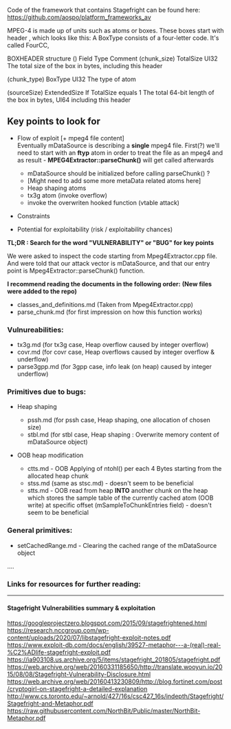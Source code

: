 Code of the framework that contains Stagefright can be found here:
https://github.com/aospo/platform_frameworks_av

MPEG-4 is made up of units such as atoms or boxes. These boxes start with header , which looks like this: A BoxType consists of a four-letter code. It's called FourCC,

BOXHEADER structure ()
Field           Type                    Comment
(chunk_size)
TotalSize       UI32                    The total size of the box in bytes, including this header

(chunk_type)
BoxType         UI32                    The type of atom

(sourceSize)
ExtendedSize    If TotalSize equals 1   The total 64-bit length of the box in bytes,
                UI64                    including this header

## Key points to look for

- Flow of exploit [+ mpeg4 file content]  
  Eventually mDataSource is describing a **single** mpeg4 file.
  First(?) we'll need to start with an **ftyp** atom in order to treat the file as an mpeg4 and as result - **MPEG4Extractor::parseChunk()** will get called afterwards
  - mDataSource should be initialized before calling parseChunk() ?
  - [Might need to add some more metaData related atoms here]
  - Heap shaping atoms
  - tx3g atom (invoke overflow)
  - invoke the overwriten hooked function (vtable attack)
  
- Constraints 
- Potential for exploitability (risk / exploitability chances)


**TL;DR : Search for the word "VULNERABILITY" or "BUG" for key points**

We were asked to inspect the code starting from  Mpeg4Extractor.cpp file.
And were told that our attack vector is mDataSource,
and that our entry point is Mpeg4Extractor::parseChunk() function.

**I recommend reading the documents in the following order:**
**(New files were added to the repo)**

- classes_and_definitions.md (Taken from Mpeg4Extractor.cpp)
- parse_chunk.md (for first impression on how this function works)

### Vulnureabilities:
- tx3g.md (for tx3g case, Heap overflow caused by integer overflow)
- covr.md (for covr case, Heap overflows caused by integer overflow & underflow)
- parse3gpp.md (for 3gpp case, info leak (on heap) caused by integer underflow)
  
### Primitives due to bugs:
- Heap shaping 
  - pssh.md (for pssh case, Heap shaping, one allocation of chosen size)
  - stbl.md (for stbl case, Heap shaping : Overwrite memory content of mDataSource object)

- OOB heap modification
  - ctts.md - OOB Applying of ntohl() per each 4 Bytes starting from the allocated heap chunk 
  - stss.md (same as stsc.md) - doesn't seem to be beneficial
  - stts.md - OOB read from heap **INTO** another chunk on the heap which stores the sample table of the currently cached atom (OOB write) at specific offset (mSampleToChunkEntries field) - doesn't seem to be beneficial

### General primitives:
- setCachedRange.md - Clearing the cached range of the mDataSource object

....


### Links for resources for further reading:
-------------------
#### Stagefright Vulnerabilities summary & exploitation

https://googleprojectzero.blogspot.com/2015/09/stagefrightened.html  
https://research.nccgroup.com/wp-content/uploads/2020/07/libstagefright-exploit-notes.pdf 
https://www.exploit-db.com/docs/english/39527-metaphor---a-(real)-real-%C2%ADlife-stagefright-exploit.pdf
https://ia903108.us.archive.org/5/items/stagefright_201805/stagefright.pdf
https://web.archive.org/web/20160331185650/http://translate.wooyun.io/2015/08/08/Stagefright-Vulnerability-Disclosure.html
https://web.archive.org/web/20160413230809/http://blog.fortinet.com/post/cryptogirl-on-stagefright-a-detailed-explanation
http://www.cs.toronto.edu/~arnold/427/16s/csc427_16s/indepth/Stagefright/Stagefright-and-Metaphor.pdf
https://raw.githubusercontent.com/NorthBit/Public/master/NorthBit-Metaphor.pdf

